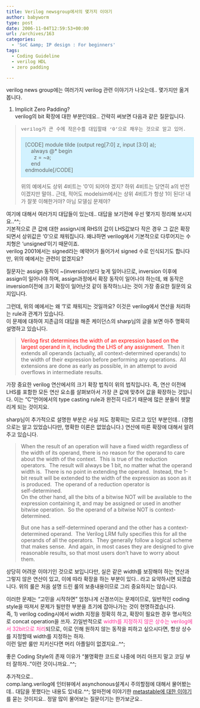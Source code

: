 ```yaml
---
title: Verilog newsgroup에서의 몇가지 이야기
author: babyworm
type: post
date: 2006-11-04T12:59:53+00:00
url: /archives/163
categories:
  - 'SoC &amp; IP design : For beginners'
tags:
  - Coding Guideline
  - verilog HDL
  - zero padding

---
```

verilog news group에는 여러가지 verilog 관련 이야기가 나오는데.. 몇가지만 옮겨 봅니다.

1. Implicit Zero Padding?  
verilog의 bit 확장에 대한 부분인데요.. 간략히 써보면 다음과 같은 질문입니다. 

> <font face="Courier New" size="2">verilog가 큰 수에 작은수를 대입할때 &#8216;0&#8217;으로 채우는 것으로 알고 있어.</font> 
> 
> <div style="border-right: #90e0ff 1px dotted; padding-right: 10px; border-top: #90e0ff 1px dotted; padding-left: 10px; padding-bottom: 10px; border-left: #90e0ff 1px dotted; padding-top: 10px; border-bottom: #90e0ff 1px dotted; background-color: #d2f2ff">
>   [CODE] module tilde (output reg[7:0] z, input [3:0] a);<br /> &nbsp; &nbsp; always @* begin<br /> &nbsp; &nbsp; &nbsp; z = ~a;<br /> &nbsp; &nbsp; end<br /> endmodule[/CODE]
> </div>
> 
> 위의 예에서도 상위 4비트는 &#8216;0&#8217;이 되어야 겠지? 하위 4비트는 당연히 a의 반전이겠지만 말야.. 근데, 적어도 modelsim에서는 상위 4비트가 항상 1이 된다! 내가 잘못 이해한거야? 아님 모델심 문제야?

여기에 대해서 여러가지 대답들이 있는데.. 대답을 보기전에 우선 몇가지 정리해 보시지요..^^;  
기본적으로 큰 값에 대한 assign시에 RHS의 값이 LHS값보다 작은 경우 그 값은 확장되면서 상위값은 &#8216;0&#8217;으로 채워집니다. 왜냐하면 verilog에서 기본적으로 다루어지는 수치형은 &#8216;unsigned&#8217;이기 때문이죠.  
verilog 2001에서는 signed라는 예약어가 들어가서 signed 수로 인식되기도 합니다만, 위의 예에서는 관련이 없겠지요?

질문자는 assign 동작이 ~(inversion)보다 늦게 일어나므로, inversion 이후에 assign이 일어나야 하며, assign과정에서 확장 동작이 일어나야 하는데, 왜 동작은 inversion이전에 크기 확장이 일어난것 같이 동작하느냐는 것이 가장 중요한 질문의 요지입니다.

그런데, 위의 예에서는 왜 &#8216;1&#8217;로 채워지는 것일까요? 이것은 verilog에서 연산을 처리하는 rule과 관계가 있습니다.  
이 문제에 대하여 지존급의 대답을 해준 케이던스의 sharp님의 글을 보면 아주 명확히 설명하고 있습니다. 

> <font color="#ff0000">Verilog first determines the width of an expression based on the largest operand in it, including the LHS of any assignment.</font>&nbsp; Then it extends all operands (actually, all context-determined operands) to the width of their expression before performing any operations.&nbsp; All extensions are done as early as possible, in an attempt to avoid overflows in intermediate results. 

가장 중요한 verilog 연산에서의 크기 확장 법칙이 위의 법칙입니다. 즉, 연산 이전에 LHS를 포함한 모든 연산 요소를 살펴보아서 가장 큰 값에 맞추어 값을 확장하는 것입니다. 이는 &#8220;C&#8221;언어에서의 type casting rule과 완전히 다르기 때문에 많은 분들이 헷깔리게 되는 것이지요.

sharp님이 추가적으로 설명한 부분은 사실 저도 정확히는 모르고 있던 부분인데.. (경험으로는 알고 있었습니다만, 명확한 이론은 없었습니다.) 연산에 따른 확장에 대해서 알려주고 있습니다. 

> When the result of an operation will have a fixed width regardless of the width of its operand, there is no reason for the operand to care about the width of the context.&nbsp; This is true of the reduction operators.&nbsp; The result will always be 1 bit, no matter what the operand width is.&nbsp; There is no point in extending the operand.&nbsp; Instead, the 1-bit result will be extended to the width of the expression as soon as it is produced.&nbsp; The operand of a reduction operator is  
> self-determined.  
> On the other hand, all the bits of a bitwise NOT will be available to the expression containing it, and may be assigned or used in another bitwise operation.&nbsp; So the operand of a bitwise NOT is context-determined. 
> 
> But one has a self-determined operand and the other has a context-determined operand.&nbsp; The Verilog LRM fully specifies this for all the operands of all the operators.&nbsp; They generally follow a logical scheme that makes sense.&nbsp; And again, in most cases they are designed to give reasonable results, so that most users don&#8217;t have to worry about them. 

상당히 어려운 이야기인 것으로 보입니다만, 실은 같은 width를 보장해야 하는 연산과 그렇지 않은 연산이 있고, 이에 따라 확장을 하는 부분이 있다.. 라고 요약하시면 되겠습니다. 위의 룰은 처음 설명 드린 룰의 보충내용이므로 그리 중요하지는 않습니다. 

이러한 문제는 &#8220;고민을 시작하면&#8221; 엄청나게 신경쓰이는 문제이므로, 일반적인 coding style을 따져서 문제가 될만한 부분을 초기에 잡아나가는 것이 현명하겠습니다.  
즉, 1) verilog coding시에서 width 지정을 정확히 하고, 확장이 필요한 경우 명시적으로 concat operation을 쓰자. 2)일반적으로 <font color="#ff3399">width를 지정하지 않은 상수는 verilog에서 32bit으로 처리</font>되므로, 이로 인해 원하지 않는 동작을 피하고 싶으시다면, 항상 상수를 지정할때 width를 지정하는 하자.  
이런 일반 룰만 지키신다면 머리 아플일이 없겠지요..^^;

좋은 Coding Style의 존재 이유가 &#8220;불명확한 코드로 나중에 머리 아프지 말고 코딩 부터 잘하자..&#8221;이런 것이니까요..^^;

추가적으로..  
comp.lang.verilog에 인터뷰에서 asynchonous설계시 주의할점에 대해서 물어봤는데.. 대답을 못했다는 내용도 있네요.^^; 얼마전에 이야기한 [metastable에 대한 이야기][1]를 묻는 것이지요.. 정말 많이 물어보는 질문이기는 한가보군요..

 [1]: http://babyworm.net/tatter/84